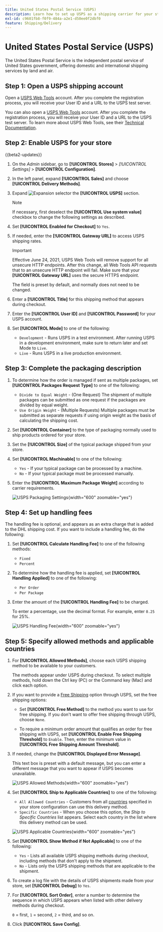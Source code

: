 ```yaml
---
title: United States Postal Service (USPS)
description: Learn how to set up USPS as a shipping carrier for your store.
exl-id: c9601fb8-f0f9-484a-a2e1-d50ee0f2dbf0
feature: Shipping/Delivery
---
```

# United States Postal Service (USPS)

The United States Postal Service is the independent postal service of United States government, offering domestic and international shipping services by land and air.

## Step 1: Open a USPS shipping account

Open a [USPS Web Tools][1] account. After you complete the registration process, you will receive your User ID and a URL to the USPS test server.

You can also open a [USPS Web Tools][1] account. After you complete the registration process, you will receive your User ID and a URL to the USPS test server. To learn more about USPS Web Tools, see their [Technical Documentation][2].

## Step 2: Enable USPS for your store

{{beta2-updates}}

1. On the _Admin_ sidebar, go to **[!UICONTROL Stores]** > _[!UICONTROL Settings]_ > **[!UICONTROL Configuration]**.

1. In the left panel, expand **[!UICONTROL Sales]** and choose **[!UICONTROL Delivery Methods]**.

1. Expand ![Expansion selector](../assets/icon-display-expand.png) the **[!UICONTROL USPS]** section.

   >[!NOTE]
   >
   >If necessary, first deselect the **[!UICONTROL Use system value]** checkbox to change the following settings as described.

1. Set **[!UICONTROL Enabled for Checkout]** to `Yes`.

1. If needed, enter the **[!UICONTROL Gateway URL]** to access USPS shipping rates.

   >[!IMPORTANT]
   >
   >Effective June 24, 2021, USPS Web Tools will remove support for all unsecure HTTP endpoints. After this change, all Web Tools API requests that to an unsecure HTTP endpoint will fail. Make sure that your **[!UICONTROL Gateway URL]** uses the secure HTTPS endpoint.

   The field is preset by default, and normally does not need to be changed.

1. Enter a **[!UICONTROL Title]** for this shipping method that appears during checkout.

1. Enter the **[!UICONTROL User ID]** and **[!UICONTROL Password]** for your USPS account.

1. Set **[!UICONTROL Mode]** to one of the following:

   - `Development` - Runs USPS in a test environment. After running USPS in a development environment, make sure to return later and set Mode to `Live`.
   - `Live` - Runs USPS in a live production environment.

## Step 3: Complete the packaging description

1. To determine how the order is managed if sent as multiple packages, set **[!UICONTROL Packages Request Type]** to one of the following:

   - `Divide to Equal Weight` - (One Request) The shipment of multiple packages can be submitted as one request if the packages are divided by equal weight.
   - `Use Origin Weight` - (Multiple Requests) Multiple packages must be submitted as separate requests if using origin weight as the basis of calculating the shipping cost.

1. Set **[!UICONTROL Container]** to the type of packaging normally used to ship products ordered for your store.

1. Set the **[!UICONTROL Size]** of the typical package shipped from your store.

1. Set **[!UICONTROL Machinable]** to one of the following:

   - `Yes` - If your typical package can be processed by a machine.
   - `No` - If your typical package must be processed manually.

1. Enter the **[!UICONTROL Maximum Package Weight]** according to carrier requirements.

   ![USPS Packaging Settings](../configuration-reference/sales/assets/delivery-methods-usps-packaging.png){width="600" zoomable="yes"}

## Step 4: Set up handling fees

The handling fee is optional, and appears as an extra charge that is added to the DHL shipping cost. If you want to include a handling fee, do the following:

1. Set **[!UICONTROL Calculate Handling Fee]** to one of the following methods:

   - `Fixed`
   - `Percent`

1. To determine how the handling fee is applied, set **[!UICONTROL Handling Applied]** to one of the following:

   - `Per Order`
   - `Per Package`

1. Enter the amount of the **[!UICONTROL Handling Fee]** to be charged.

   To enter a percentage, use the decimal format. For example, enter `0.25` for 25%.

   ![USPS Handling Fee](../configuration-reference/sales/assets/delivery-methods-usps-handling-fee.png){width="600" zoomable="yes"}

## Step 5: Specify allowed methods and applicable countries

1. For **[!UICONTROL Allowed Methods]**, choose each USPS shipping method to be available to your customers.

   The methods appear under USPS during checkout. To select multiple methods, hold down the Ctrl key (PC) or the Command key (Mac) and click each option.

1. If you want to provide a [Free Shipping](shipping-free.md) option through USPS, set the free shipping options:

   - Set **[!UICONTROL Free Method]** to the method you want to use for free shipping. If you don't want to offer free shipping through USPS, choose `None`.

   - To require a minimum order amount that qualifies an order for free shipping with USPS, set **[!UICONTROL Enable Free Shipping Threshold]** to `Enable`. Then, enter the minimum value in **[!UICONTROL Free Shipping Amount Threshold]**.

1. If needed, change the **[!UICONTROL Displayed Error Message]**.

   This text box is preset with a default message, but you can enter a different message that you want to appear if USPS becomes unavailable.

   ![USPS Allowed Methods](../configuration-reference/sales/assets/delivery-methods-usps-allowed-methods.png){width="600" zoomable="yes"}

1. Set **[!UICONTROL Ship to Applicable Countries]** to one of the following:

   - `All Allowed Countries` - Customers from all [countries](../getting-started/store-details.md#country-options) specified in your store configuration can use this delivery method.
   - `Specific Countries` - When you choose this option, the _Ship to Specific Countries_ list appears. Select each country in the list where this delivery method can be used.

   ![USPS Applicable Countries](../configuration-reference/sales/assets/delivery-methods-usps-countries.png){width="600" zoomable="yes"}

1. Set **[!UICONTROL Show Method if Not Applicable]** to one of the following:

   - `Yes` - Lists all available USPS shipping methods during checkout, including methods that don't apply to the shipment.
   - `No` - Lists only the USPS shipping methods that are applicable to the shipment.

1. To create a log file with the details of USPS shipments made from your store, set **[!UICONTROL Debug]** to `Yes`.

1. For **[!UICONTROL Sort Order]**, enter a number to determine the sequence in which USPS appears when listed with other delivery methods during checkout.

   `0` = first, `1` = second, `2` = third, and so on.

1. Click **[!UICONTROL Save Config]**.


[1]: https://secure.shippingapis.com/registration/
[2]: https://www.usps.com/business/web-tools-apis/welcome.htm
